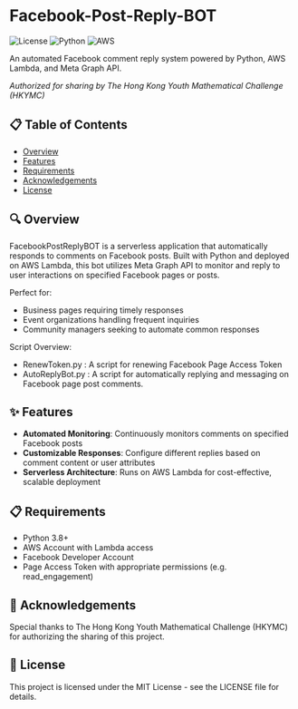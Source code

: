 # Facebook-Post-Reply-BOT

![License](https://img.shields.io/badge/license-MIT-blue.svg)
![Python](https://img.shields.io/badge/python-3.8%2B-yellow.svg)
![AWS](https://img.shields.io/badge/AWS-Lambda-orange.svg)

An automated Facebook comment reply system powered by Python, AWS Lambda, and Meta Graph API.

*Authorized for sharing by The Hong Kong Youth Mathematical Challenge (HKYMC)*

## 📋 Table of Contents
- [Overview](#overview)
- [Features](#features)
- [Requirements](#requirements)
- [Acknowledgements](#acknowledgements)
- [License](#license)

## 🔍 Overview

FacebookPostReplyBOT is a serverless application that automatically responds to comments on Facebook posts. Built with Python and deployed on AWS Lambda, this bot utilizes Meta Graph API to monitor and reply to user interactions on specified Facebook pages or posts.

Perfect for:
- Business pages requiring timely responses
- Event organizations handling frequent inquiries
- Community managers seeking to automate common responses

Script Overview:
- RenewToken.py : A script for renewing Facebook Page Access Token
- AutoReplyBot.py : A script for automatically replying and messaging on Facebook page post comments.

## ✨ Features

- **Automated Monitoring**: Continuously monitors comments on specified Facebook posts
- **Customizable Responses**: Configure different replies based on comment content or user attributes
- **Serverless Architecture**: Runs on AWS Lambda for cost-effective, scalable deployment

## 📋 Requirements

- Python 3.8+
- AWS Account with Lambda access
- Facebook Developer Account
- Page Access Token with appropriate permissions (e.g. read_engagement)

## 🙏 Acknowledgements

Special thanks to The Hong Kong Youth Mathematical Challenge (HKYMC) for authorizing the sharing of this project.

## 📄 License

This project is licensed under the MIT License - see the LICENSE file for details.
